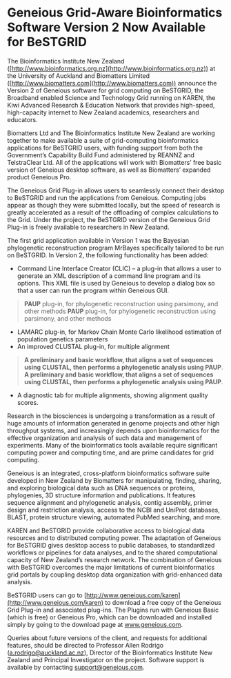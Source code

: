 # Geneious Grid-Aware Bioinformatics Software Version 2 Now Available for BeSTGRID

The Bioinformatics Institute New Zealand ([http://www.bioinformatics.org.nz](http://www.bioinformatics.org.nz)) at the University of Auckland and Biomatters Limited ([http://www.biomatters.com](http://www.biomatters.com)) announce the Version 2 of  Geneious software for grid computing on BeSTGRID, the Broadband enabled Science and Technology Grid running on KAREN, the Kiwi Advanced Research & Education Network that provides high-speed, high-capacity internet to New Zealand academics, researchers and educators. 

Biomatters Ltd and The Bioinformatics Institute New Zealand are working together to make available a suite of grid-computing bioinformatics applications for BeSTGRID users, with funding support from both the Government’s Capability Build Fund administered by REANNZ and TelstraClear Ltd. All of the applications will work with Biomatters’ free basic version of Geneious desktop software, as well as Biomatters’ expanded product Geneious Pro. 

The Geneious Grid Plug-in allows users to seamlessly connect their desktop to BeSTGRID and run the applications from Geneious. Computing jobs appear as though they were submitted locally, but the speed of research is greatly accelerated as a result of the offloading of complex calculations to the Grid. Under the project, the BeSTGRID version of the Geneious Grid Plug-in is freely available to researchers in New Zealand.

The first grid application available in Version 1 was the Bayesian phylogenetic reconstruction program MrBayes specifically tailored to be run on BeSTGRID. In Version 2, the following functionality has been added:

- Command Line Interface Creator (CLIC) – a plug-in that allows a user to generate an XML description of a command line program and its options. This XML file is used by Geneious to develop a dialog box so that a user can run the program within Geneious GUI.


>  **PAUP** plug-in, for phylogenetic reconstruction using parsimony, and other methods
>  **PAUP** plug-in, for phylogenetic reconstruction using parsimony, and other methods

- LAMARC plug-in, for Markov Chain Monte Carlo likelihood estimation of population genetics parameters
- An improved CLUSTAL plug-in, for multiple alignment


>  **A preliminary and basic workflow, that aligns a set of sequences using CLUSTAL, then performs a phylogenetic analysis using PAUP**.  
>  **A preliminary and basic workflow, that aligns a set of sequences using CLUSTAL, then performs a phylogenetic analysis using PAUP**.  

- A diagnostic tab for multiple alignments, showing alignment quality scores.

Research in the biosciences is undergoing a transformation as a result of huge amounts of information generated in genome projects and other high throughput systems, and increasingly depends upon bioinformatics for the effective organization and analysis of such data and management of experiments. Many of the bioinformatics tools available require significant computing power and computing time, and are prime candidates for grid computing.

Geneious is an integrated, cross-platform bioinformatics software suite developed in New Zealand by Biomatters for manipulating, finding, sharing, and exploring biological data such as DNA sequences or proteins, phylogenies, 3D structure information and publications. It features sequence alignment and phylogenetic analysis, contig assembly, primer design and restriction analysis, access to the NCBI and UniProt databases, BLAST, protein structure viewing, automated PubMed searching, and more.  

KAREN and BeSTGRID provide collaborative access to biological data resources and to distributed computing power. The adaptation of Geneious for BeSTGRID gives desktop access to public databases, to standardized workflows or pipelines for data analyses, and to the shared computational capacity of New Zealand’s research network. The combination of Geneious with BeSTGRID overcomes the major limitations of current bioinformatics grid portals by coupling desktop data organization with grid-enhanced data analysis. 

BeSTGRID users can go to [http://www.geneious.com/karen](http://www.geneious.com/karen) to download a free copy of the Geneious Grid Plug-in and associated plug-ins. The Plugins run with Geneious Basic (which is free) or Geneious Pro, which can be downloaded and installed simply by going to the download page at www.geneious.com. 

Queries about future versions of the client, and requests for additional features, should be directed to Professor Allen Rodrigo (a.rodrigo@auckland.ac.nz), Director of the Bioinformatics Institute New Zealand and Principal Investigator on the project. Software support is available by contacting support@geneious.com.
